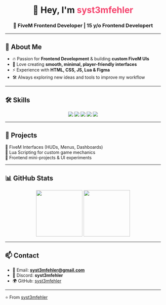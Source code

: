 <!-- Banner / Header -->
<h1 align="center">👋 Hey, I'm <span style="color:#f5426c">syst3mfehler</span></h1>
<h3 align="center">🎨 FiveM Frontend Developer | 15 y/o Frontend Developert</h3>

---

## 🚀 About Me
- 🔥 Passion for **Frontend Development** & building **custom FiveM UIs**  
- 🎨 Love creating **smooth, minimal, player-friendly interfaces**  
- ⚡ Experience with **HTML, CSS, JS, Lua & Figma**  
- 🛠 Always exploring new ideas and tools to improve my workflow  

---

## 🛠 Skills
<p align="center">
  <img src="https://img.shields.io/badge/HTML5-E34F26?style=for-the-badge&logo=html5&logoColor=white" />
  <img src="https://img.shields.io/badge/CSS3-1572B6?style=for-the-badge&logo=css3&logoColor=white" />
  <img src="https://img.shields.io/badge/JavaScript-F7DF1E?style=for-the-badge&logo=javascript&logoColor=black" />
  <img src="https://img.shields.io/badge/Lua-2C2D72?style=for-the-badge&logo=lua&logoColor=white" />
  <img src="https://img.shields.io/badge/Figma-F24E1E?style=for-the-badge&logo=figma&logoColor=white" />
</p>

---

## 📂 Projects
🔹 FiveM Interfaces (HUDs, Menus, Dashboards)  
🔹 Lua Scripting for custom game mechanics  
🔹 Frontend mini-projects & UI experiments  

---

## 📊 GitHub Stats
<p align="center">
  <img src="https://github-readme-stats.vercel.app/api?username=syst3mfehler&show_icons=true&theme=radical" height="150"/>
  <img src="https://github-readme-stats.vercel.app/api/top-langs/?username=syst3mfehler&layout=compact&theme=radical" height="150"/>
</p>

---

## 📫 Contact
- 📧 Email: **syst3mfehler@gmail.com**  
- 💬 Discord: **syst3mfehler**  
- 🌍 GitHub: [syst3mfehler](https://github.com/syst3mfehler)  

---
⭐️ From [syst3mfehler](https://github.com/syst3mfehler)
